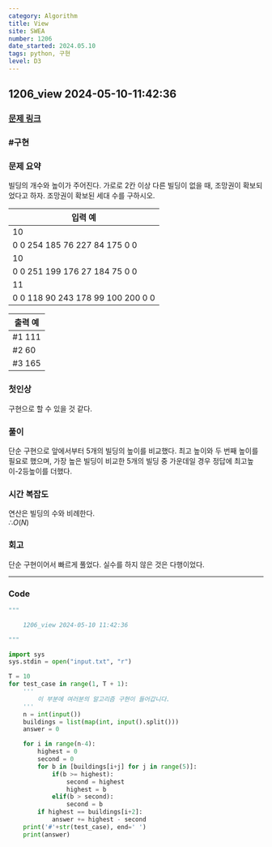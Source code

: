 ```yaml
---
category: Algorithm
title: View
site: SWEA
number: 1206
date_started: 2024.05.10
tags: python, 구현
level: D3
---
```


## 1206_view 2024-05-10-11:42:36

### [문제 링크](https://swexpertacademy.com/main/code/problem/problemDetail.do?contestProbId=AV134DPqAA8CFAYh)

### #구현

### 문제 요약

빌딩의 개수와 높이가 주어진다. 가로로 2칸 이상 다른 빌딩이 없을 때, 조망권이 확보되었다고 하자. 조망권이 확보된 세대 수를 구하시오.

| 입력 예                           |
| --------------------------------- |
| 10                                |
| 0 0 254 185 76 227 84 175 0 0     |
| 10                                |
| 0 0 251 199 176 27 184 75 0 0     |
| 11                                |
| 0 0 118 90 243 178 99 100 200 0 0 |

| 출력 예 |
| ------- |
| #1 111  |
| #2 60   |
| #3 165  |

### 첫인상

구현으로 할 수 있을 것 같다.

### 풀이

단순 구현으로 앞에서부터 5개의 빌딩의 높이를 비교했다. 최고 높이와 두 번째 높이를 필요로 했으며, 가장 높은 빌딩이 비교한 5개의 빌딩 중 가운데일 경우 정답에 최고높이-2등높이를 더했다.

### 시간 복잡도

연산은 빌딩의 수와 비례한다.  
$∴ O(N)$

### 회고

단순 구현이어서 빠르게 풀었다. 실수를 하지 않은 것은 다행이었다.

---

### Code

<!-- CODE-APPENDED:1206_view.py -->
```python
"""

	1206_view 2024-05-10 11:42:36

"""

import sys
sys.stdin = open("input.txt", "r")

T = 10
for test_case in range(1, T + 1):
    '''
        이 부분에 여러분의 알고리즘 구현이 들어갑니다.
    '''
    n = int(input())
    buildings = list(map(int, input().split()))
    answer = 0

    for i in range(n-4):
        highest = 0
        second = 0
        for b in [buildings[i+j] for j in range(5)]:
            if(b >= highest):
                second = highest
                highest = b
            elif(b > second):
                second = b
        if highest == buildings[i+2]:
            answer += highest - second
    print('#'+str(test_case), end=' ')
    print(answer)
```
